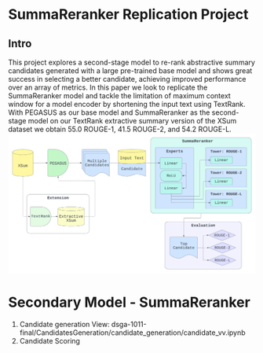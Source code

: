 # SummaReranker Replication Project

## Intro
This project explores a second-stage model to re-rank abstractive summary candidates generated with a large pre-trained base model and shows great success in selecting a better candidate, achieving improved performance over an array of metrics. In this paper we look to replicate the SummaReranker model and tackle the limitation of maximum context window for a model encoder by shortening the input text using TextRank. With PEGASUS as our base model and SummaReranker as the second-stage model on our TextRank extractive summary version of the XSum dataset we obtain 55.0 ROUGE-1, 41.5 ROUGE-2, and 54.2 ROUGE-L.
![plot](SR.png)

# Secondary Model - SummaReranker
1. Candidate generation
View: dsga-1011-final/CandidatesGeneration/candidate_generation/candidate_vv.ipynb
2. Candidate Scoring
